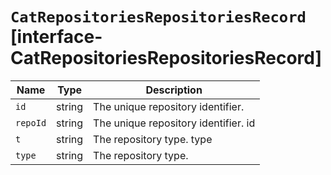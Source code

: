 # `CatRepositoriesRepositoriesRecord` [interface-CatRepositoriesRepositoriesRecord]

| Name | Type | Description |
| - | - | - |
| `id` | string | The unique repository identifier. |
| `repoId` | string | The unique repository identifier. id |
| `t` | string | The repository type. type |
| `type` | string | The repository type. |
